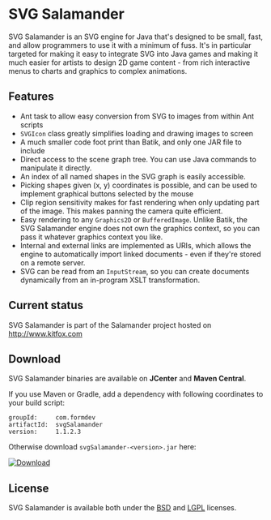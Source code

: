 SVG Salamander
==============
SVG Salamander is an SVG engine for Java that's designed to be small, fast, and allow programmers to use it with a minimum of fuss. It's in particular targeted for making it easy to integrate SVG into Java games and making it much easier for artists to design 2D game content - from rich interactive menus to charts and graphics to complex animations.

Features
--------
* Ant task to allow easy conversion from SVG to images from within Ant scripts
* `SVGIcon` class greatly simplifies loading and drawing images to screen
* A much smaller code foot print than Batik, and only one JAR file to include
* Direct access to the scene graph tree. You can use Java commands to manipulate it directly.
* An index of all named shapes in the SVG graph is easily accessible.
* Picking shapes given (x, y) coordinates is possible, and can be used to implement graphical buttons selected by the mouse
* Clip region sensitivity makes for fast rendering when only updating part of the image. This makes panning the camera quite efficient.
* Easy rendering to any `Graphics2D` or `BufferedImage`. Unlike Batik, the SVG Salamander engine does not own the graphics context, so you can pass it whatever graphics context you like.
* Internal and external links are implemented as URIs, which allows the engine to automatically import linked documents - even if they're stored on a remote server.
* SVG can be read from an `InputStream`, so you can create documents dynamically from an in-program XSLT transformation.

Current status
--------------
SVG Salamander is part of the Salamander project hosted on http://www.kitfox.com

Download
--------

SVG Salamander binaries are available on **JCenter** and **Maven Central**.

If you use Maven or Gradle, add a dependency with following coordinates to your
build script:

    groupId:     com.formdev
    artifactId:  svgSalamander
    version:     1.1.2.3

Otherwise download `svgSalamander-<version>.jar` here:

[![Download](https://api.bintray.com/packages/jformdesigner/svgSalamander/svgSalamander/images/download.svg)](https://bintray.com/jformdesigner/svgSalamander/svgSalamander/_latestVersion)

License
-------
SVG Salamander is available both under the [BSD](licenses/license-BSD.txt) and [LGPL](www/license/license-lgpl.txt) licenses.
